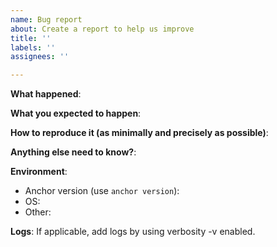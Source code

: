 ```yaml
---
name: Bug report
about: Create a report to help us improve
title: ''
labels: ''
assignees: ''

---
```


**What happened**:

**What you expected to happen**:

**How to reproduce it (as minimally and precisely as possible)**:

**Anything else need to know?**:

**Environment**:
- Anchor version (use `anchor version`):
- OS:
- Other:

**Logs**:
If applicable, add logs by using verbosity -v enabled.
